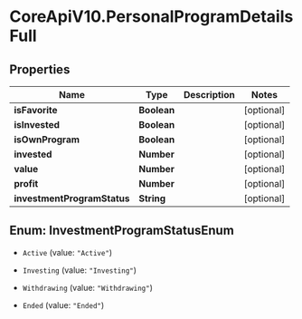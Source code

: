 # CoreApiV10.PersonalProgramDetailsFull

## Properties
Name | Type | Description | Notes
------------ | ------------- | ------------- | -------------
**isFavorite** | **Boolean** |  | [optional] 
**isInvested** | **Boolean** |  | [optional] 
**isOwnProgram** | **Boolean** |  | [optional] 
**invested** | **Number** |  | [optional] 
**value** | **Number** |  | [optional] 
**profit** | **Number** |  | [optional] 
**investmentProgramStatus** | **String** |  | [optional] 


<a name="InvestmentProgramStatusEnum"></a>
## Enum: InvestmentProgramStatusEnum


* `Active` (value: `"Active"`)

* `Investing` (value: `"Investing"`)

* `Withdrawing` (value: `"Withdrawing"`)

* `Ended` (value: `"Ended"`)




